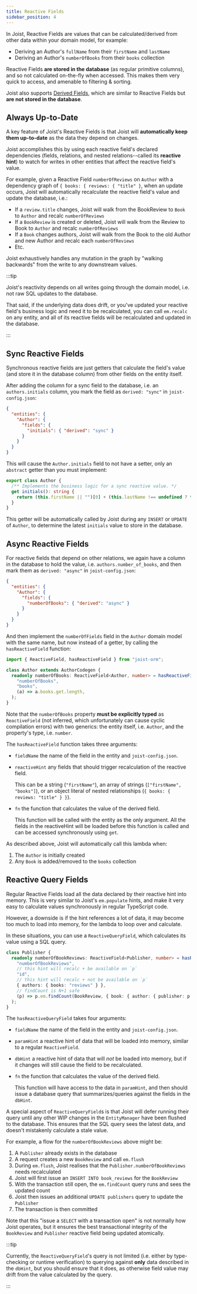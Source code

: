 ```yaml
---
title: Reactive Fields
sidebar_position: 4
---
```


In Joist, Reactive Fields are values that can be calculated/derived from other data within your domain model, for example:

* Deriving an Author's `fullName` from their `firstName` and `lastName`
* Deriving an Author's `numberOfBooks` from their `books` collection

Reactive Fields **are stored in the database** (as regular primitive columns), and so not calculated on-the-fly when accessed. This makes them very quick to access, and amenable to filtering & sorting.

Joist also supports [Derived Fields](./derived-properties), which are similar to Reactive Fields but **are not stored in the database**.

## Always Up-to-Date

A key feature of Joist's Reactive Fields is that Joist will **automatically keep them up-to-date** as the data they depend on changes.

Joist accomplishes this by using each reactive field's declared dependencies (fields, relations, and nested relations--called its **reactive hint**) to watch for writes in other entities that affect the reactive field's value.

For example, given a Reactive Field `numberOfReviews` on `Author` with a dependency graph of `{ books: { reviews: { "title" }`, when an update occurs, Joist will automatically recalculate the reactive field's value and update the database, i.e.:

* If a `review.title` changes, Joist will walk from the BookReview to `Book` to `Author` and recalc `numberOfReviews`
* If a `BookReview` is created or deleted, Joist will walk from the Review to Book to `Author` and recalc `numberOfReviews`
* If a `Book` changes authors, Joist will walk from the Book to the old Author and new Author and recalc each `numberOfReviews`
* Etc.

Joist exhaustively handles any mutation in the graph by "walking backwards" from the write to any downstream values.

:::tip

Joist's reactivity depends on all writes going through the domain model, i.e. not raw SQL updates to the database.

That said, if the underlying data does drift, or you've updated your reactive field's business logic and need it to be recalculated, you can call `em.recalc` on any entity, and all of its reactive fields will be recalculated and updated in the database.

:::


## Sync Reactive Fields

Synchronous reactive fields are just getters that calculate the field's value (and store it in the database column) from other fields on the entity itself.

After adding the column for a sync field to the database, i.e. an `authors.initials` column, you mark the field as `derived: "sync"` in `joist-config.json`: 

```json
{
  "entities": {
    "Author": {
      "fields": {
        "initials": { "derived": "sync" }
      }
    }
  }
}
```

This will cause the `Author.initials` field to not have a setter, only an `abstract` getter than you must implement:

```typescript
export class Author {
  /** Implements the business logic for a sync reactive value. */
  get initials(): string {
    return (this.firstName || "")[0] + (this.lastName !== undefined ? this.lastName[0] : "");
  }
}
```

This getter will be automatically called by Joist during any `INSERT` or `UPDATE` of `Author`, to determine the latest `initials` value to store in the database.

## Async Reactive Fields

For reactive fields that depend on other relations, we again have a column in the database to hold the value, i.e. `authors.number_of_books`, and then mark them as `derived: "async"` in `joist-config.json`:

```json
{
  "entities": {
    "Author": {
      "fields": {
        "numberOfBooks": { "derived": "async" }
      }
    }
  }
}
```

And then implement the `numberOfFields` field in the `Author` domain model with the same name, but now instead of a getter, by calling the `hasReactiveField` function:

```typescript
import { ReactiveField, hasReactiveField } from "joist-orm";

class Author extends AuthorCodegen {
  readonly numberOfBooks: ReactiveField<Author, number> = hasReactiveField(
    "numberOfBooks",
    "books",
    (a) => a.books.get.length,
  );
}
```

Note that the `numberOfBooks` property **must be explicitly typed** as `ReactiveField` (not inferred, which unfortunately can cause cyclic compilation errors) with two generics: the entity itself, i.e. `Author`, and the property's type, i.e. `number`.

The `hasReactiveField` function takes three arguments:

* `fieldName` the name of the field in the entity and `joist-config.json`.
* `reactiveHint` any fields that should trigger recalculation of the reactive field.
  
   This can be a string (`"firstName"`), an array of strings (`["firstName", "books"]`), or an object literal of nested relationships (`{ books: { reviews: "title" } }`).

* `fn` the function that calculates the value of the derived field.

  This function will be called with the entity as the only argument. All the fields in the reactiveHint will be loaded before this function is called and can be accessed synchronously using `get`.

As described above, Joist will automatically call this lambda when:

1. The `Author` is initially created
2. Any `Book` is added/removed to the `books` collection

## Reactive Query Fields

Regular Reactive Fields load all the data declared by their reactive hint into memory. This is very similar to Joist's `em.populate` hints, and make it very easy to calculate values synchronously in regular TypeScript code.

However, a downside is if the hint references a lot of data, it may become too much to load into memory, for the lambda to loop over and calculate.

In these situations, you can use a `ReactiveQueryField`, which calculates its value using a SQL query.

```typescript
class Publisher {
  readonly numberOfBookReviews: ReactiveField<Publisher, number> = hasReactiveQueryField(
    "numberOfBookReviews",
    // this hint will recalc + be available on `p`
    "id",
    // this hint will recalc + not be available on `p`
    { authors: { books: "reviews" } },
    // findCount is N+1 safe
    (p) => p.em.findCount(BookReview, { book: { author: { publisher: p.id } } }),
  );
}
```

The `hasReactiveQueryField` takes four arguments:

* `fieldName` the name of the field in the entity and `joist-config.json`.
* `paramHint` a reactive hint of data that will be loaded into memory, similar to a regular `ReactiveField`.
* `dbHint` a reactive hint of data that will *not* be loaded into memory, but if it changes will still cause the field to be recalculated.
* `fn` the function that calculates the value of the derived field.

  This function will have access to the data in `paramHint`, and then should issue a database query that summarizes/queries against the fields in the `dbHint`.

A special aspect of `ReactiveQueryField`s is that Joist will defer running their query until any other WIP changes in the `EntityManager` have been flushed to the database. This ensures that the SQL query sees the latest data, and doesn't mistakenly calculate a stale value.

For example, a flow for the `numberOfBookReviews` above might be:

1. A `Publisher` already exists in the database
2. A request creates a new `BookReview` and call `em.flush`
3. During `em.flush`, Joist realises that the `Publisher.numberOfBookReviews` needs recalculated
4. Joist will first issue an `INSERT INTO book_reviews` for the `BookReview`
5. With the transaction still open, the `em.findCount` query runs and sees the updated count
6. Joist then issues an additional `UPDATE publishers` query to update the `Publisher`
7. The transaction is then committed

Note that this "issue a `SELECT` with a transaction open" is not normally how Joist operates, but it ensures the best transactional integrity of the `BookReview` and `Publisher` reactive field being updated atomically.

:::tip

Currently, the `ReactiveQueryField`'s query is not limited (i.e. either by type-checking or runtime verification) to querying against **only** data described in the `dbHint`, but you should ensure that it does, as otherwise field value may drift from the value calculated by the query. 

:::
